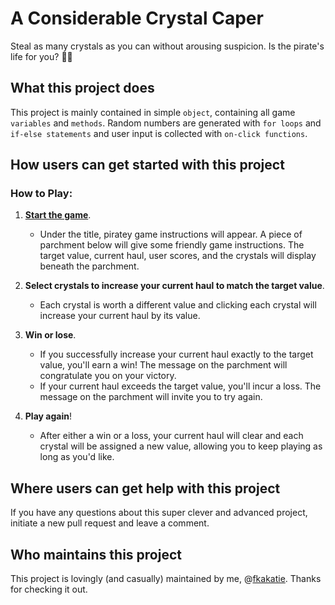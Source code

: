 # A Considerable Crystal Caper #

Steal as many crystals as you can without arousing suspicion. Is the pirate's life for you? :gem::skull:

## What this project does ## 

This project is mainly contained in simple `object`, containing all game `variables` and `methods`. Random numbers are generated with `for loops` and `if-else statements` and user input is collected with `on-click functions`.

## How users can get started with this project ## 

### How to Play: ###

1. **[Start the game](https://fkakatie.github.io/crystal-collector/)**.
    - Under the title, piratey game instructions will appear. A piece of parchment below will give some friendly game instructions. The target value, current haul, user scores, and the crystals will display beneath the parchment.

2. **Select crystals to increase your current haul to match the target value**.
    - Each crystal is worth a different value and clicking each crystal will increase your current haul by its value.

3. **Win or lose**.
    - If you successfully increase your current haul exactly to the target value, you'll earn a win! The message on the parchment will congratulate you on your victory.
    - If your current haul exceeds the target value, you'll incur a loss. The message on the parchment will invite you to try again.

4. **Play again**!
    - After either a win or a loss, your current haul will clear and each crystal will be assigned a new value, allowing you to keep playing as long as you'd like.

## Where users can get help with this project ##

If you have any questions about this super clever and advanced project, initiate a new pull request and leave a comment.

## Who maintains this project ## 

This project is lovingly (and casually) maintained by me, @[fkakatie](https://github.com/fkakatie). Thanks for checking it out.
